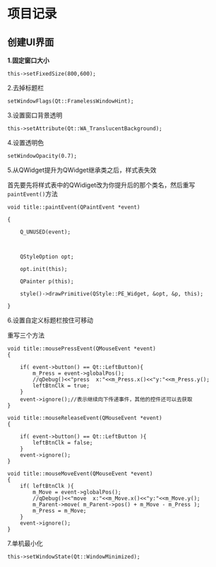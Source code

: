 # 项目记录

## 创建UI界面

**1.固定窗口大小**

```
this->setFixedSize(800,600);
```

2.去掉标题栏

```
setWindowFlags(Qt::FramelessWindowHint);
```

3.设置窗口背景透明

```
this->setAttribute(Qt::WA_TranslucentBackground);
```

4.设置透明色

```
setWindowOpacity(0.7);
```

5.从QWidget提升为QWidget继承类之后，样式表失效

首先要先将样式表中的QWidiget改为你提升后的那个类名，然后重写`paintEvent()`方法

```
void title::paintEvent(QPaintEvent *event)

{

    Q_UNUSED(event);



    QStyleOption opt;

    opt.init(this);

    QPainter p(this);

    style()->drawPrimitive(QStyle::PE_Widget, &opt, &p, this);

}
```

6.设置自定义标题栏按住可移动

重写三个方法

```
void title::mousePressEvent(QMouseEvent *event)
{

    if( event->button() == Qt::LeftButton){
        m_Press = event->globalPos();
        //qDebug()<<"press  x:"<<m_Press.x()<<"y:"<<m_Press.y();
        leftBtnClk = true;
    }
    event->ignore();//表示继续向下传递事件，其他的控件还可以去获取
}

void title::mouseReleaseEvent(QMouseEvent *event)
{

    if( event->button() == Qt::LeftButton ){
        leftBtnClk = false;
    }
    event->ignore();
}

void title::mouseMoveEvent(QMouseEvent *event)
{
    if( leftBtnClk ){
        m_Move = event->globalPos();
        //qDebug()<<"move  x:"<<m_Move.x()<<"y:"<<m_Move.y();
        m_Parent->move( m_Parent->pos() + m_Move - m_Press );
        m_Press = m_Move;
    }
    event->ignore();
}
```

7.单机最小化

```
this->setWindowState(Qt::WindowMinimized);
```